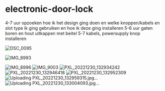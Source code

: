 # electronic-door-lock

4-7 uur opzoeken hoe ik het design ging doen en welke knoppen/kabels en slot type ik ging gebruiken en hoe ik deze ging installeren
5-6 uur gaten boren en hout uitkappen met beitel
5-7 kabels, powersupply knop installeren 

![DSC_0095](https://user-images.githubusercontent.com/69217508/210074661-22064b44-b0c2-4f86-bca3-3b69c288d55d.JPG)

![IMG_8993](https://user-images.githubusercontent.com/69217508/210074784-9b2c4331-77a8-414b-8f6b-520414e51fcb.JPG)

![IMG_8996](https://user-images.githubusercontent.com/69217508/210074813-0138fda3-230c-4397-83d0-2d1e0c9e31fd.JPG)
![IMG_9003](https://user-images.githubusercontent.com/69217508/210075265-f217149a-75f1-4f23-bc6a-1792eb685093.JPG)
![PXL_20221230_132934242](https://user-images.githubusercontent.com/69217508/210075412-07efc192-be15-45dc-a4bb-c21f471ddf02.jpg)
![PXL_20221230_132946418](https://user-images.githubusercontent.com/69217508/210075414-d183c659-1a14-44dd-a458-8f70f3a355cb.jpg)
![PXL_20221230_132952309](https://user-images.githubusercontent.com/69217508/210075417-fe1cb5a2-5641-4022-8d85-e032bb0ba69e.jpg)
![Uploading PXL_20221230_132959315.jpg…]()
![Uploading PXL_20221230_133004093.jpg…]()
